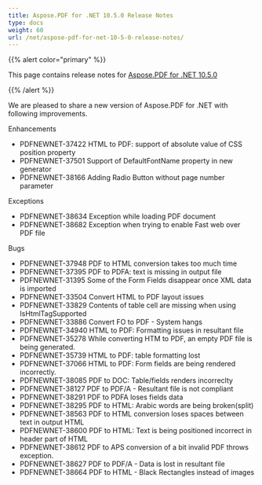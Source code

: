 ```yaml
---
title: Aspose.PDF for .NET 10.5.0 Release Notes
type: docs
weight: 60
url: /net/aspose-pdf-for-net-10-5-0-release-notes/
---
```


{{% alert color="primary" %}} 

This page contains release notes for [Aspose.PDF for .NET 10.5.0](http://www.aspose.com/downloads/pdf/net/new-releases/aspose.pdf-for-.net-10.5.0/)

{{% /alert %}} 

We are pleased to share a new version of Aspose.PDF for .NET with following improvements.

Enhancements

- PDFNEWNET-37422 HTML to PDF: support of absolute value of CSS position property
- PDFNEWNET-37501 Support of DefaultFontName property in new generator
- PDFNEWNET-38166 Adding Radio Button without page number parameter

Exceptions

- PDFNEWNET-38634 Exception while loading PDF document
- PDFNEWNET-38682 Exception when trying to enable Fast web over PDF file

Bugs

- PDFNEWNET-37948 PDF to HTML conversion takes too much time
- PDFNEWNET-37395 PDF to PDFA: text is missing in output file
- PDFNEWNET-31395 Some of the Form Fields disappear once XML data is imported
- PDFNEWNET-33504 Convert HTML to PDF layout issues
- PDFNEWNET-33829 Contents of table cell are missing when using IsHtmlTagSupported
- PDFNEWNET-33886 Convert FO to PDF - System hangs
- PDFNEWNET-34940 HTML to PDF: Formatting issues in resultant file
- PDFNEWNET-35278 While converting HTM to PDF, an empty PDF file is being generated.
- PDFNEWNET-35739 HTML to PDF: table formatting lost
- PDFNEWNET-37066 HTML to PDF: Form fields are being rendered incorrectly.
- PDFNEWNET-38085 PDF to DOC: Table/fields renders incorreclty
- PDFNEWNET-38127 PDF to PDF/A - Resultant file is not compliant
- PDFNEWNET-38291 PDF to PDFA loses fields data
- PDFNEWNET-38295 PDF to HTML: Arabic words are being broken(split)
- PDFNEWNET-38563 PDF to HTML conversion loses spaces between text in output HTML
- PDFNEWNET-38600 PDF to HTML: Text is being positioned incorrect in header part of HTML
- PDFNEWNET-38612 PDF to APS conversion of a bit invalid PDF throws exception.
- PDFNEWNET-38627 PDF to PDF/A - Data is lost in resultant file
- PDFNEWNET-38664 PDF to HTML - Black Rectangles instead of images
